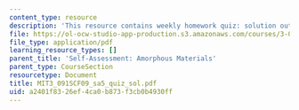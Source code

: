 ```yaml
---
content_type: resource
description: 'This resource contains weekly homework quiz: solution outline.'
file: https://ol-ocw-studio-app-production.s3.amazonaws.com/courses/3-091sc-introduction-to-solid-state-chemistry-fall-2010/a2401f8326ef4ca0b873f3cb0b4930ff_MIT3_091SCF09_sa5_quiz_sol.pdf
file_type: application/pdf
learning_resource_types: []
parent_title: 'Self-Assessment: Amorphous Materials'
parent_type: CourseSection
resourcetype: Document
title: MIT3_091SCF09_sa5_quiz_sol.pdf
uid: a2401f83-26ef-4ca0-b873-f3cb0b4930ff
---
```

